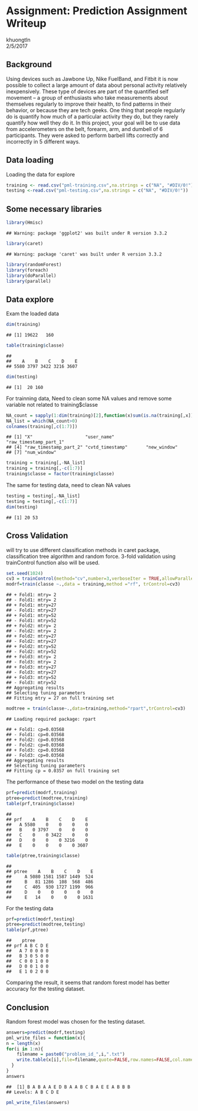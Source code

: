 # Assignment: Prediction Assignment Writeup
khuongtln  
2/5/2017  

## Background

Using devices such as Jawbone Up, Nike FuelBand, and Fitbit it is now possible to collect a large amount of data about personal activity relatively inexpensively. 
These type of devices are part of the quantified self movement – a group of enthusiasts who take measurements about themselves regularly to improve their health, to find patterns in their behavior, or because they are tech geeks. One thing that people regularly do is quantify how much of a particular activity they do, but they rarely quantify how well they do it. In this project, your goal will be to use data from accelerometers on the belt, forearm, arm, and dumbell of 6 participants. They were asked to perform barbell lifts correctly and incorrectly in 5 different ways. 

## Data loading

Loading the data for explore

```r
training <- read.csv("pml-training.csv",na.strings = c("NA", "#DIV/0!"))
testing <-read.csv("pml-testing.csv",na.strings = c("NA", "#DIV/0!"))
```
## Some necessary libraries


```r
library(Hmisc)
```

```
## Warning: package 'ggplot2' was built under R version 3.3.2
```

```r
library(caret)
```

```
## Warning: package 'caret' was built under R version 3.3.2
```

```r
library(randomForest)
library(foreach)
library(doParallel)
library(parallel)
```

## Data explore

Exam the loaded data

```r
dim(training)
```

```
## [1] 19622   160
```

```r
table(training$classe)
```

```
## 
##    A    B    C    D    E 
## 5580 3797 3422 3216 3607
```

```r
dim(testing)
```

```
## [1]  20 160
```

For trainning data, Need to clean some NA values and remove some variable not related to training$classe

```r
NA_count = sapply(1:dim(training)[2],function(x)sum(is.na(training[,x])))
NA_list = which(NA_count>0)
colnames(training[,c(1:7)])
```

```
## [1] "X"                    "user_name"            "raw_timestamp_part_1"
## [4] "raw_timestamp_part_2" "cvtd_timestamp"       "new_window"          
## [7] "num_window"
```


```r
training = training[,-NA_list]
training = training[,-c(1:7)]
training$classe = factor(training$classe)
```

The same for testing data, need to clean NA values

```r
testing = testing[,-NA_list]
testing = testing[,-c(1:7)]
dim(testing)
```

```
## [1] 20 53
```

## Cross Validation
will try to use different classification methods in caret package, classification tree algorithm and random force. 3-fold validation using trainControl function also will be used.


```r
set.seed(1024)
cv3 = trainControl(method="cv",number=3,verboseIter = TRUE,allowParallel = TRUE)
modrf=train(classe ~.,data = training,method ="rf", trControl=cv3)
```

```
## + Fold1: mtry= 2 
## - Fold1: mtry= 2 
## + Fold1: mtry=27 
## - Fold1: mtry=27 
## + Fold1: mtry=52 
## - Fold1: mtry=52 
## + Fold2: mtry= 2 
## - Fold2: mtry= 2 
## + Fold2: mtry=27 
## - Fold2: mtry=27 
## + Fold2: mtry=52 
## - Fold2: mtry=52 
## + Fold3: mtry= 2 
## - Fold3: mtry= 2 
## + Fold3: mtry=27 
## - Fold3: mtry=27 
## + Fold3: mtry=52 
## - Fold3: mtry=52 
## Aggregating results
## Selecting tuning parameters
## Fitting mtry = 27 on full training set
```

```r
modtree = train(classe~.,data=training,method="rpart",trControl=cv3)
```

```
## Loading required package: rpart
```

```
## + Fold1: cp=0.03568 
## - Fold1: cp=0.03568 
## + Fold2: cp=0.03568 
## - Fold2: cp=0.03568 
## + Fold3: cp=0.03568 
## - Fold3: cp=0.03568 
## Aggregating results
## Selecting tuning parameters
## Fitting cp = 0.0357 on full training set
```

The performance of these two model on the testing data

```r
prf=predict(modrf,training)
ptree=predict(modtree,training)
table(prf,training$classe)
```

```
##    
## prf    A    B    C    D    E
##   A 5580    0    0    0    0
##   B    0 3797    0    0    0
##   C    0    0 3422    0    0
##   D    0    0    0 3216    0
##   E    0    0    0    0 3607
```

```r
table(ptree,training$classe)
```

```
##      
## ptree    A    B    C    D    E
##     A 5080 1581 1587 1449  524
##     B   81 1286  108  568  486
##     C  405  930 1727 1199  966
##     D    0    0    0    0    0
##     E   14    0    0    0 1631
```

For the testing data

```r
prf=predict(modrf,testing)
ptree=predict(modtree,testing)
table(prf,ptree)
```

```
##    ptree
## prf A B C D E
##   A 7 0 0 0 0
##   B 3 0 5 0 0
##   C 0 0 1 0 0
##   D 0 0 1 0 0
##   E 1 0 2 0 0
```

Comparing the result, it seems that random forest model has better accuracy for the testing dataset.

## Conclusion
Random forest model was chosen for the testing dataset.

```r
answers=predict(modrf,testing)
pml_write_files = function(x){
n = length(x)
for(i in 1:n){
    filename = paste0("problem_id_",i,".txt")
    write.table(x[i],file=filename,quote=FALSE,row.names=FALSE,col.names=FALSE)
  }
}
answers
```

```
##  [1] B A B A A E D B A A B C B A E E A B B B
## Levels: A B C D E
```

```r
pml_write_files(answers)
```

